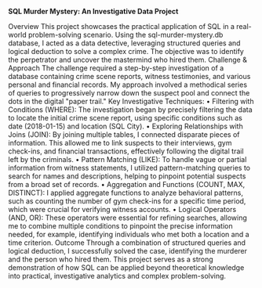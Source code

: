 **SQL Murder Mystery: An Investigative Data Project**


Overview
This project showcases the practical application of SQL in a real-world problem-solving scenario. Using the sql-murder-mystery.db database, I acted as a data detective, leveraging structured queries and logical deduction to solve a complex crime. The objective was to identify the perpetrator and uncover the mastermind who hired them.
Challenge & Approach
The challenge required a step-by-step investigation of a database containing crime scene reports, witness testimonies, and various personal and financial records. My approach involved a methodical series of queries to progressively narrow down the suspect pool and connect the dots in the digital "paper trail."
Key Investigative Techniques:
•	Filtering with Conditions (WHERE): The investigation began by precisely filtering the data to locate the initial crime scene report, using specific conditions such as date (2018-01-15) and location (SQL City).
•	Exploring Relationships with Joins (JOIN): By joining multiple tables, I connected disparate pieces of information. This allowed me to link suspects to their interviews, gym check-ins, and financial transactions, effectively following the digital trail left by the criminals.
•	Pattern Matching (LIKE): To handle vague or partial information from witness statements, I utilized pattern-matching queries to search for names and descriptions, helping to pinpoint potential suspects from a broad set of records.
•	Aggregation and Functions (COUNT, MAX, DISTINCT): I applied aggregate functions to analyze behavioral patterns, such as counting the number of gym check-ins for a specific time period, which were crucial for verifying witness accounts.
•	Logical Operators (AND, OR): These operators were essential for refining searches, allowing me to combine multiple conditions to pinpoint the precise information needed, for example, identifying individuals who met both a location and a time criterion.
Outcome
Through a combination of structured queries and logical deduction, I successfully solved the case, identifying the murderer and the person who hired them. This project serves as a strong demonstration of how SQL can be applied beyond theoretical knowledge into practical, investigative analytics and complex problem-solving.

